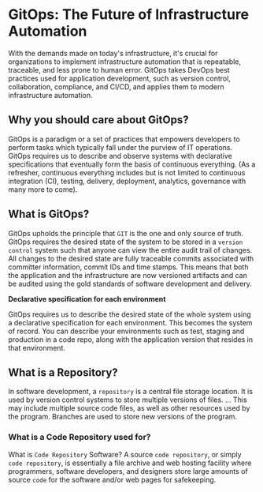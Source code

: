 # GitOps: The Future of Infrastructure Automation

With the demands made on today's infrastructure, it's crucial for organizations to implement infrastructure automation that is repeatable, traceable, and less prone to human error. GitOps takes DevOps best practices used for application development, such as version control, collaboration, compliance, and CI/CD, and applies them to modern infrastructure automation.

## Why you should care about GitOps?

GitOps is a paradigm or a set of practices that empowers developers to perform tasks which typically fall under the purview of IT operations. GitOps requires us to describe and observe systems with declarative specifications that eventually form the basis of continuous everything. (As a refresher, continuous everything includes but is not limited to continuous integration (CI), testing, delivery, deployment, analytics, governance with many more to come).

## What is GitOps?

GitOps upholds the principle that `GIT` is the one and only source of truth. GitOps requires the desired state of the system to be stored in a `version control` system such that anyone can view the entire audit trail of changes. All changes to the desired state are fully traceable commits associated with committer information, commit IDs and time stamps. This means that both the application and the infrastructure are now versioned artifacts and can be audited using the gold standards of software development and delivery.

**Declarative specification for each environment**

GitOps requires us to describe the desired state of the whole system using a declarative specification for each environment. This becomes the system of record. You can describe your environments such as test, staging and production in a code repo, along with the application version that resides in that environment.

## What is a Repository?

In software development, a `repository` is a central file storage location. It is used by version control systems to store multiple versions of files. ... This may include multiple source code files, as well as other resources used by the program. Branches are used to store new versions of the program.

### What is a Code Repository used for?

What is `Code Repository` Software? A source `code repository`, or simply `code repository`, is essentially a file archive and web hosting facility where programmers, software developers, and designers store large amounts of source `code` for the software and/or web pages for safekeeping.